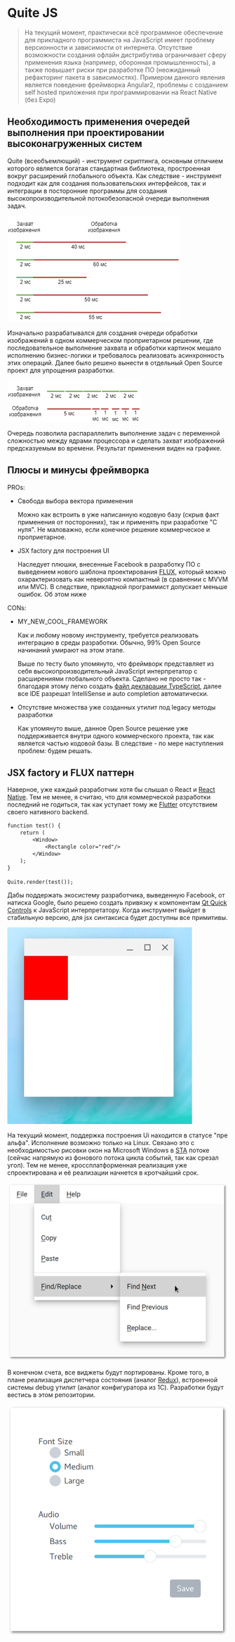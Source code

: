 # Quite JS

> На текущий момент, практически всё программное обеспечение для
> прикладного программиста на JavaScript имеет проблему
> версионности и зависимости от интернета. Отсутствие возможности
> создания офлайн дистрибутива ограничивает сферу применения языка
> (например, оборонная промышленность), а также повышает риски при
> разработке ПО (неожиданный рефакторинг пакета в зависимостях). Примером данного
> явления является поведение фреймворка Angular2,
> проблемы с созданием self hosted приложения при программировании
> на React Native (без Expo)

## Необходимость применения очередей выполнения при проектировании высоконагруженных систем

Quite (всеобъемлющий) - инструмент скриптинга, основным отличием которого является богатая стандартная библиотека, простроенная вокруг расширений глобального объекта. Как следствие - инструмент подходит как для создания пользовательских интерфейсов, так и интеграции в посторонние программы для создания высокопроизводительной потокобезопасной очереди выполнения задач.

![Необходимость применения очереди обработки](images/chart1.png)

Изначально разрабатывался для создания очереди обработки изображений в одном коммерческом проприетарном решении, где последовательное выполнение захвата и обработки картинок мешало исполнению бизнес-логики и требовалось реализовать асинхронность этих операций. Далее было решено вынести в отдельный Open Source проект для упрощения разработки.

![После применения очереди обработки](images/chart2.png)

Очередь позволила распараллелить выполнение задач с переменной сложностью между ядрами процессора и сделать захват изображений предсказуемым во времени. Результат применения виден на графике.

## Плюсы и минусы фреймворка

PROs:

 - Свобода выбора вектора применения

    Можно как встроить в уже написанную кодовую базу (скрыв факт применения от посторонних), так и применять при разработке "С нуля". Не маловажно, если конечное решение коммерческое и проприетарное.

 - JSX factory для построения UI

    Наследует плюшки, внесенные Facebook в разработку ПО с выведением нового шаблона проектирования [FLUX](https://ru.wikipedia.org/wiki/Flux-архитектура), который можно охарактеризовать как невероятно компактный (в сравнении с MVVM или MVC). В следствие, прикладной программист допускает меньше ошибок. Об этом ниже

CONs:

 - MY_NEW_COOL_FRAMEWORK

    Как и любому новому инструменту, требуется реализовать интеграцию в среды разработки. Обычно, 99% Open Source начинаний умирают на этом этапе.

    Выше по тесту было упомянуто, что фреймворк представляет из себя высокопроизводительный JavaScript интерпретатор с расширениями глобального объекта. Сделано не просто так - благодаря этому легко создать [файл декларации TypeScript](https://www.typescriptlang.org/docs/handbook/declaration-files/library-structures.html), далее все IDE разрешат IntelliSense и auto completion автоматически.

 - Отсутствие множества уже созданных утилит под legacy методы разработки

    Как упомянуто выше, данное Open Source решение уже поддерживается внутри одного коммерческого проекта, так как является частью кодовой базы. В следствие - по мере наступления проблем: будем решать. 

## JSX factory и FLUX паттерн

Наверное, уже каждый разработчик хотя бы слышал о React и [React Native](https://facebook.github.io/react-native/). Тем не менее, я считаю, что для коммерческой разработки последний не годиться, так как уступает тому же [Flutter](https://flutter.dev/) отсутствием своего нативного backend.

```
function test() {
    return (
        <Window>
            <Rectangle color="red"/>
        </Window>
    );
}

Quite.render(test());
```

Дабы поддержать экосистему разработчика, выведенную Facebook, от натиска Google, было решено создать привязку к компонентам [Qt Quick Controls](https://doc.qt.io/qt-5/qtquickcontrols-index.html) к JavaScript интерпретатору. Когда инструмент выйдет в стабильную версию, для jsx синтаксиса будет доступны все примитивы. 

![Скриншот](images/screenshot1.png)

На текущий момент, поддержка построения Ui находится в статусе "пре альфа". Исполнение возможно только на Linux. Связано это с необходимостью рисовки окон на Microsoft Windows в [STA](https://docs.microsoft.com/en-us/previous-versions/dotnet/netframework-3.0/ms182351(v=vs.80)) потоке  (сейчас напрямую из фонового потока цикла событий, так как срезал угол). Тем не менее, кроссплатформенная реализация уже спроектирована и её реализации начнется в кротчайший срок.

![Скриншот](images/qtquickcontrols23-menus.png)

В конечном счета, все виджеты будут портированы. Кроме того, в плане реализация диспетчера состояния (аналог [Redux](https://redux.js.org/)), встроенной системы debug утилит (аналог конфигуратора из 1C). Разработки будут вестись в этом репозитории.

![Скриншот](images/qtquickcontrols2-widget.png)